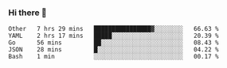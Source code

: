 ### Hi there 👋

<!--
**yeya24/yeya24** is a ✨ _special_ ✨ repository because its `README.md` (this file) appears on your GitHub profile.

Here are some ideas to get you started:

- 🔭 I’m currently working on ...
- 🌱 I’m currently learning ...
- 👯 I’m looking to collaborate on ...
- 🤔 I’m looking for help with ...
- 💬 Ask me about ...
- 📫 How to reach me: ...
- 😄 Pronouns: ...
- ⚡ Fun fact: ...
-->

<!--START_SECTION:waka-->
```text
Other   7 hrs 29 mins   ████████████████▓░░░░░░░░   66.63 % 
YAML    2 hrs 17 mins   █████░░░░░░░░░░░░░░░░░░░░   20.39 % 
Go      56 mins         ██░░░░░░░░░░░░░░░░░░░░░░░   08.43 % 
JSON    28 mins         █░░░░░░░░░░░░░░░░░░░░░░░░   04.22 % 
Bash    1 min           ░░░░░░░░░░░░░░░░░░░░░░░░░   00.17 % 
```
<!--END_SECTION:waka-->
